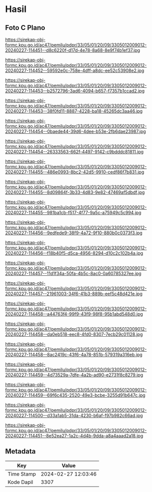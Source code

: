 # Hasil

## Foto C Plano

https://sirekap-obj-formc.kpu.go.id/ac47/pemilu/pdpr/33/05/01/20/09/3305012009012-20240227-114451--d8c6220f-d17d-4e78-8a68-8e9f74b1ef37.jpg

https://sirekap-obj-formc.kpu.go.id/ac47/pemilu/pdpr/33/05/01/20/09/3305012009012-20240227-114452--59592e0c-758e-4dff-a8dc-ee52c53908e2.jpg

https://sirekap-obj-formc.kpu.go.id/ac47/pemilu/pdpr/33/05/01/20/09/3305012009012-20240227-114453--b2572796-3ad6-4094-b657-f7357b1ccad2.jpg

https://sirekap-obj-formc.kpu.go.id/ac47/pemilu/pdpr/33/05/01/20/09/3305012009012-20240227-114453--38f0fd11-8887-4228-ba18-45265dc3aa46.jpg

https://sirekap-obj-formc.kpu.go.id/ac47/pemilu/pdpr/33/05/01/20/09/3305012009012-20240227-114454--0baede44-39d6-4dee-b53e-2fb6dae23987.jpg

https://sirekap-obj-formc.kpu.go.id/ac47/pemilu/pdpr/33/05/01/20/09/3305012009012-20240227-114454--26333563-662f-4497-9142-c9bdddc81811.jpg

https://sirekap-obj-formc.kpu.go.id/ac47/pemilu/pdpr/33/05/01/20/09/3305012009012-20240227-114455--486e0993-8bc2-42d5-9910-cedf86f7b831.jpg

https://sirekap-obj-formc.kpu.go.id/ac47/pemilu/pdpr/33/05/01/20/09/3305012009012-20240227-114455--8d09864f-3b33-4d83-9e82-47469af5dbdf.jpg

https://sirekap-obj-formc.kpu.go.id/ac47/pemilu/pdpr/33/05/01/20/09/3305012009012-20240227-114455--981ba1cb-f517-4f77-9a5c-a75949c5c994.jpg

https://sirekap-obj-formc.kpu.go.id/ac47/pemilu/pdpr/33/05/01/20/09/3305012009012-20240227-114456--9edfede9-38f9-4a72-9f10-880b0c0373f3.jpg

https://sirekap-obj-formc.kpu.go.id/ac47/pemilu/pdpr/33/05/01/20/09/3305012009012-20240227-114456--f18b40f5-d5ca-4956-8294-d10c2c102b4a.jpg

https://sirekap-obj-formc.kpu.go.id/ac47/pemilu/pdpr/33/05/01/20/09/3305012009012-20240227-114457--11d1f34a-50fa-4b5c-8ac0-0a60785327ee.jpg

https://sirekap-obj-formc.kpu.go.id/ac47/pemilu/pdpr/33/05/01/20/09/3305012009012-20240227-114457--21961003-34f6-41b3-889b-eef5c48d421e.jpg

https://sirekap-obj-formc.kpu.go.id/ac47/pemilu/pdpr/33/05/01/20/09/3305012009012-20240227-114458--a44763f4-99f9-43f9-98f8-95b1abd548d0.jpg

https://sirekap-obj-formc.kpu.go.id/ac47/pemilu/pdpr/33/05/01/20/09/3305012009012-20240227-114458--da0eb518-eec8-4fd0-8307-7ecb29c01128.jpg

https://sirekap-obj-formc.kpu.go.id/ac47/pemilu/pdpr/33/05/01/20/09/3305012009012-20240227-114458--8ac2419c-43f6-4a78-851b-579319a316eb.jpg

https://sirekap-obj-formc.kpu.go.id/ac47/pemilu/pdpr/33/05/01/20/09/3305012009012-20240227-114459--4d73529a-7dfe-4a2b-ad90-e2731f8c8279.jpg

https://sirekap-obj-formc.kpu.go.id/ac47/pemilu/pdpr/33/05/01/20/09/3305012009012-20240227-114459--69f6c435-2520-49e3-bcbe-3255d91b647c.jpg

https://sirekap-obj-formc.kpu.go.id/ac47/pemilu/pdpr/33/05/01/20/09/3305012009012-20240227-114500--d33a1ab5-31da-4230-b6af-f97b982c66ad.jpg

https://sirekap-obj-formc.kpu.go.id/ac47/pemilu/pdpr/33/05/01/20/09/3305012009012-20240227-114451--8e52ea27-1a2c-4d4b-9dda-a8a4aaad2a18.jpg


## Metadata

| Key        | Value               |
| ---------- | ------------------- |
| Time Stamp | 2024-02-27 12:03:46 |
| Kode Dapil | 3307                |



